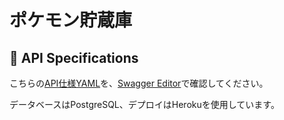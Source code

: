 # ポケモン貯蔵庫

## :triangular_ruler:  API Specifications

こちらの[API仕様YAML](https://github.com/wafuwafu13/go-go-pokemon-db/blob/master/api-document.yaml)を、[Swagger Editor](https://editor.swagger.io/)で確認してください。

データベースはPostgreSQL、デプロイはHerokuを使用しています。
